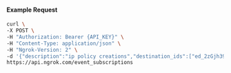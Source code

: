 <!-- Code generated for API Clients. DO NOT EDIT. -->

#### Example Request

```bash
curl \
-X POST \
-H "Authorization: Bearer {API_KEY}" \
-H "Content-Type: application/json" \
-H "Ngrok-Version: 2" \
-d '{"description":"ip policy creations","destination_ids":["ed_2zGjh39QqaL2KwqQdeFSAs9bUDn"],"metadata":"{\"environment\": \"staging\"}","sources":[{"type":"ip_policy_created.v0"}]}' \
https://api.ngrok.com/event_subscriptions
```
